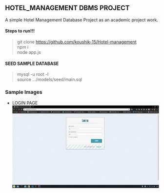 ## HOTEL_MANAGEMENT DBMS PROJECT

A simple Hotel Management Database Project as an academic project work.

#### Steps to run!!!

> git clone https://github.com/koushik-15/Hotel-management<br />
> npm i <br />
> node app.js

#### SEED SAMPLE DATABASE

> mysql -u root -l  <br />
> source .../models/seed/main.sql

### Sample Images
-  LOGIN PAGE
![Image 1](https://github.com/koushik-15/Hotel-management/blob/main/ss/1.png)


